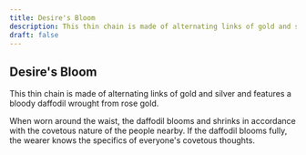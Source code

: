 ```yaml
---
title: Desire's Bloom
description: This thin chain is made of alternating links of gold and silver and features a bloody daffodil wrought from rose gold....
draft: false
---
```


## Desire's Bloom

This thin chain is made of alternating links of gold and silver and features a bloody daffodil wrought from rose gold.

When worn around the waist, the daffodil blooms and shrinks in accordance with the covetous nature of the people nearby. If the daffodil blooms fully, the wearer knows the specifics of everyone's covetous thoughts.
